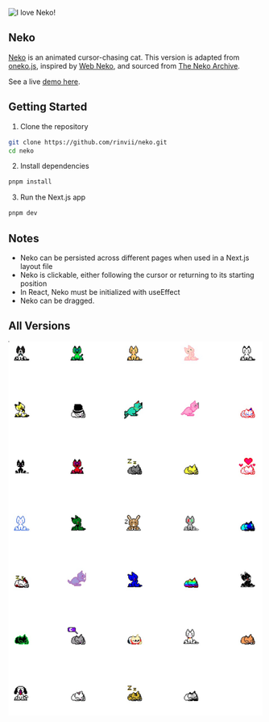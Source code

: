 ![I love Neko!](https://upload.wikimedia.org/wikipedia/commons/5/5e/I_love_Neko.png)

## Neko

[Neko](<https://en.wikipedia.org/wiki/Neko_(software)>) is an animated cursor-chasing cat. This version is adapted from [oneko.js](https://github.com/adryd325/oneko.js), inspired by [Web Neko](https://webneko.net/), and sourced from [The Neko Archive](https://bomvel.neocities.org/neko/).

See a live [demo here](https://rin.dev).

## Getting Started

1. Clone the repository

```bash
git clone https://github.com/rinvii/neko.git
cd neko
```

2. Install dependencies

```bash
pnpm install
```

3. Run the Next.js app

```bash
pnpm dev
```

## Notes

- Neko can be persisted across different pages when used in a Next.js layout file
- Neko is clickable, either following the cursor or returning to its starting position
- In React, Neko must be initialized with useEffect
- Neko can be dragged.

## All Versions

![](preview.jpg)
